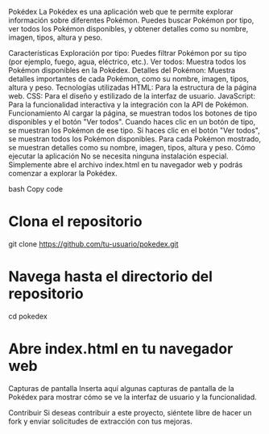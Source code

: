 Pokédex
La Pokédex es una aplicación web que te permite explorar información sobre diferentes Pokémon. Puedes buscar Pokémon por tipo, ver todos los Pokémon disponibles, y obtener detalles como su nombre, imagen, tipos, altura y peso.

Características
Exploración por tipo: Puedes filtrar Pokémon por su tipo (por ejemplo, fuego, agua, eléctrico, etc.).
Ver todos: Muestra todos los Pokémon disponibles en la Pokédex.
Detalles del Pokémon: Muestra detalles importantes de cada Pokémon, como su nombre, imagen, tipos, altura y peso.
Tecnologías utilizadas
HTML: Para la estructura de la página web.
CSS: Para el diseño y estilizado de la interfaz de usuario.
JavaScript: Para la funcionalidad interactiva y la integración con la API de Pokémon.
Funcionamiento
Al cargar la página, se muestran todos los botones de tipo disponibles y el botón "Ver todos".
Cuando haces clic en un botón de tipo, se muestran los Pokémon de ese tipo.
Si haces clic en el botón "Ver todos", se muestran todos los Pokémon disponibles.
Para cada Pokémon mostrado, se muestran detalles como su nombre, imagen, tipos, altura y peso.
Cómo ejecutar la aplicación
No se necesita ninguna instalación especial. Simplemente abre el archivo index.html en tu navegador web y podrás comenzar a explorar la Pokédex.

bash
Copy code
# Clona el repositorio
git clone https://github.com/tu-usuario/pokedex.git

# Navega hasta el directorio del repositorio
cd pokedex

# Abre index.html en tu navegador web
Capturas de pantalla
Inserta aquí algunas capturas de pantalla de la Pokédex para mostrar cómo se ve la interfaz de usuario y la funcionalidad.

Contribuir
Si deseas contribuir a este proyecto, siéntete libre de hacer un fork y enviar solicitudes de extracción con tus mejoras.
